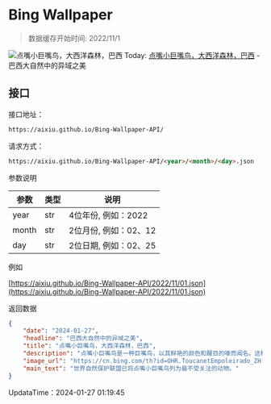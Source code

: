 # Bing Wallpaper

> 数据缓存开始时间: 2022/11/1

![点嘴小巨嘴鸟，大西洋森林，巴西](https://cn.bing.com/th?id=OHR.ToucanetEmpoleirado_ZH-CN8520861326_1920x1080.webp)
Today: [点嘴小巨嘴鸟，大西洋森林，巴西](https://cn.bing.com/th?id=OHR.ToucanetEmpoleirado_ZH-CN8520861326_1920x1080.webp) - 巴西大自然中的异域之美

## 接口

接口地址：

```html
https://aixiu.github.io/Bing-Wallpaper-API/
```

请求方式：

```html
https://aixiu.github.io/Bing-Wallpaper-API/<year>/<month>/<day>.json
```

参数说明

| 参数 | 类型 | 说明 |
| - | - | - |
| year | str | 4位年份, 例如：2022 |
| month | str | 2位月份, 例如：02、12 |
| day | str | 2位日期, 例如：02、25 |

例如

[https://aixiu.github.io/Bing-Wallpaper-API/2022/11/01.json](https://aixiu.github.io/Bing-Wallpaper-API/2022/11/01.json)

返回数据

```json
{
    "date": "2024-01-27",
    "headline": "巴西大自然中的异域之美",
    "title": "点嘴小巨嘴鸟，大西洋森林，巴西",
    "description": "点嘴小巨嘴鸟是一种巨嘴鸟，以其鲜艳的颜色和醒目的喙而闻名。这种鸟栖息在巴西潮湿的热带森林中，尤其是在亚马逊和潘塔纳尔地区。点嘴小巨嘴鸟的羽毛以绿色为主，喙为橙色，并带有黑色斑点，这为其独特的美丽增色不少。",
    "image_url": "https://cn.bing.com/th?id=OHR.ToucanetEmpoleirado_ZH-CN8520861326_1920x1080.webp",
    "main_text": "世界自然保护联盟已将点嘴小巨嘴鸟列为最不受关注的动物。"
}
```

UpdataTime：2024-01-27 01:19:45
